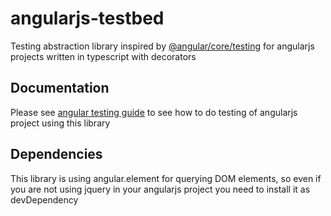 # angularjs-testbed
Testing abstraction library inspired by [@angular/core/testing](https://angular.io/api/core/testing) for angularjs projects written in typescript with decorators

## Documentation
Please see [angular testing guide](https://angular.io/guide/testing) to see how to do testing of angularjs project using this library

## Dependencies 
This library is using angular.element for querying DOM elements, so even if you are not using jquery in your angularjs project you need to install it as devDependency
